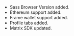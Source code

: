 - Sass Browser Version added.
- Ethereum support added.
- Frame wallet support added.
- Profile tabs added.
- Matrix SDK updated.
